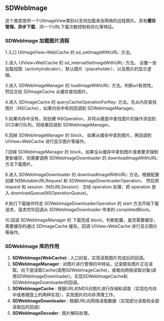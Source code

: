 ## SDWebImage

这个类库提供一个UIImageView类别以支持加载来自网络的远程图片。具有**缓存管理、异步下载**、同一个URL下载次数控制和优化等特征。

### SDWebImage 加载图片流程

1.入口 UIImageView+WebCache 的 sd_setImageWithURL: 方法。

2.进入 UIView+WebCache 的 sd_internalSetImageWithURL: 方法。 设置一些加载视图（activityIndicator）、默认图片（placeholder）、以及图片的显示逻辑。

3.进入 SDWebImageManager 的 loadImageWithURL: 方法。判断url有效性。然后交给 SDImageCache 从缓存查找图片。

4.进入 SDImageCache 的 queryCacheOperationForKey: 方法。先从内存查找图片（NSCache），如果内存中有则回调到 SDWebImageManager。

5.如果内存中没有，则创建 NSOperation，并将从硬盘中查找图片的操作添加到GCD串行队列。将结果回调到 SDWebImageManager。

6.回掉 SDWebImageManager 的 block， 如果从缓存中拿到图片，再回调到 UIView+WebCache 进行显示图片等操作。

7.回掉 SDWebImageManager 的 block，如果没从缓存中拿到图片或者要求强制更新缓存，则需要调用 SDWebImageDownloader 的 downloadImageWithURL: 方法下载图片。

8.进入 SDWebImageDownloader 的 downloadImageWithURL: 方法。根据配置创建 NSMutableURLRequest 和 SDWebImageDownloaderOperation， 然后把 request 和 session（NSURLSession） 交给 operation 处理，把 operation 放入 downloadQueue(NSOperationQueue)。

9.执行下载操作时走 SDWebImageDownloaderOperation 的 start 方法开始下载请求，请求完毕回调从 SDWebImageDownloader 传来的 completedBlock。

10.回调 SDWebImageManager 的 下载完成 block。判断配置，是否需要缓存，需要缓存的通过 SDImageCache 缓存。回调 UIView+WebCache 进行显示图片等操作。


### SDWebImage 库的作用

1. **SDWebImage(WebCache)** : 入口封装，实现读取图片完成后的回调。
2. **SDWebImageManager** : 对图片进行管理的中转站，记录那些图片正在读取。向下层读取Cache(调用SDWebImageCache)，或者向网络读取对象(调用SDWebImageDownloader)。实现SDWebImageCache和SDWebImageDownloader的回调。
3. **SDWebImageCache** : 根据URL的MD5对图片进行存储和读取（实现在内存中或者硬盘上的两种实现），实现图片的内存清理工作。
4. **SDWebImageDownloader** : 根据URL向网络读取数据（实现部分读取和全部读取后的回调）
5. **SDWebImageDecoder** : 图片解码处理。


